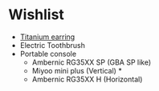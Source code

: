 # Wishlist

* [Titanium earring](https://titaniopiercing.com.br/produtos/par-de-brincos-titanio-zirconia/)
* Electric Toothbrush
* Portable console
    - Ambernic RG35XX SP (GBA SP like)
    - Miyoo mini plus (Vertical) *
    - Ambernic RG35XX H (Horizontal)